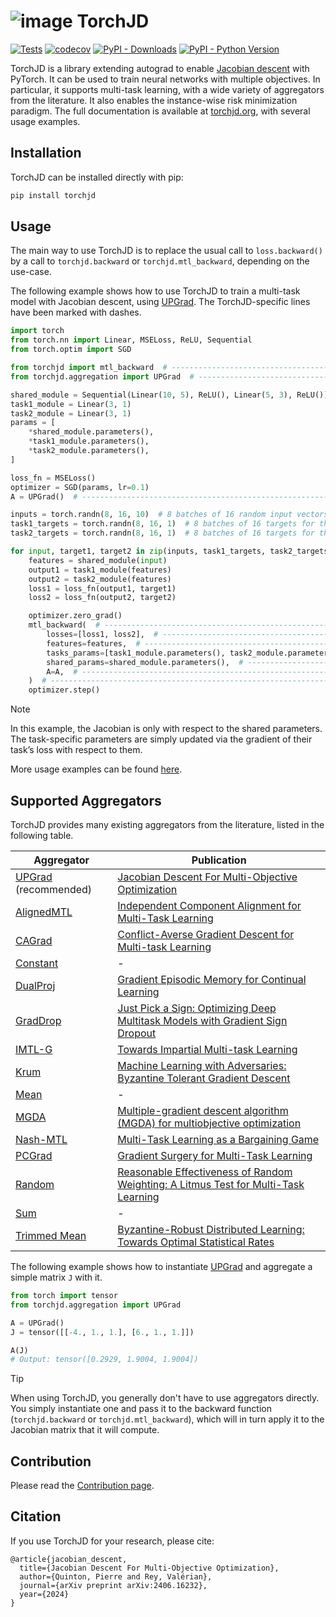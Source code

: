 # ![image](docs/source/icons/favicon-32x32.png) TorchJD

[![Tests](https://github.com/TorchJD/torchjd/actions/workflows/tests.yml/badge.svg)](https://github.com/TorchJD/torchjd/actions/workflows/tests.yml)
[![codecov](https://codecov.io/gh/TorchJD/torchjd/graph/badge.svg?token=8AUCZE76QH)](https://codecov.io/gh/TorchJD/torchjd)
[![PyPI - Downloads](https://img.shields.io/pypi/dm/torchjd)](https://pypistats.org/packages/torchjd)
[![PyPI - Python Version](https://img.shields.io/pypi/pyversions/torchjd)](https://pypi.org/project/torchjd/)

TorchJD is a library extending autograd to enable
[Jacobian descent](https://arxiv.org/pdf/2406.16232) with PyTorch. It can be used to train neural
networks with multiple objectives. In particular, it supports multi-task learning, with a wide
variety of aggregators from the literature. It also enables the instance-wise risk minimization
paradigm. The full documentation is available at [torchjd.org](https://torchjd.org), with several
usage examples.

## Installation
<!-- start installation -->
TorchJD can be installed directly with pip:
```bash
pip install torchjd
```
<!-- end installation -->

## Usage
The main way to use TorchJD is to replace the usual call to `loss.backward()` by a call to
`torchjd.backward` or `torchjd.mtl_backward`, depending on the use-case.

The following example shows how to use TorchJD to train a multi-task model with Jacobian descent,
using [UPGrad](https://torchjd.org/docs/aggregation/upgrad/). The TorchJD-specific lines have been
marked with dashes.

```python
import torch
from torch.nn import Linear, MSELoss, ReLU, Sequential
from torch.optim import SGD

from torchjd import mtl_backward  # ------------------------------------------------
from torchjd.aggregation import UPGrad  # ------------------------------------------

shared_module = Sequential(Linear(10, 5), ReLU(), Linear(5, 3), ReLU())
task1_module = Linear(3, 1)
task2_module = Linear(3, 1)
params = [
    *shared_module.parameters(),
    *task1_module.parameters(),
    *task2_module.parameters(),
]

loss_fn = MSELoss()
optimizer = SGD(params, lr=0.1)
A = UPGrad()  # --------------------------------------------------------------------

inputs = torch.randn(8, 16, 10)  # 8 batches of 16 random input vectors of length 10
task1_targets = torch.randn(8, 16, 1)  # 8 batches of 16 targets for the first task
task2_targets = torch.randn(8, 16, 1)  # 8 batches of 16 targets for the second task

for input, target1, target2 in zip(inputs, task1_targets, task2_targets):
    features = shared_module(input)
    output1 = task1_module(features)
    output2 = task2_module(features)
    loss1 = loss_fn(output1, target1)
    loss2 = loss_fn(output2, target2)

    optimizer.zero_grad()
    mtl_backward(  # ---------------------------------------------------------------
        losses=[loss1, loss2],  # --------------------------------------------------
        features=features,  # ------------------------------------------------------
        tasks_params=[task1_module.parameters(), task2_module.parameters()],  # ----
        shared_params=shared_module.parameters(),  # -------------------------------
        A=A,  # --------------------------------------------------------------------
    )  # ---------------------------------------------------------------------------
    optimizer.step()
```

> [!NOTE]
> In this example, the Jacobian is only with respect to the shared parameters. The task-specific
> parameters are simply updated via the gradient of their task’s loss with respect to them.

More usage examples can be found [here](https://torchjd.org/examples/).

## Supported Aggregators
TorchJD provides many existing aggregators from the literature, listed in the following table.

<!-- recommended aggregators first, then alphabetical order -->
| Aggregator                                                           | Publication                                                                                                                                                         |
|----------------------------------------------------------------------|---------------------------------------------------------------------------------------------------------------------------------------------------------------------|
| [UPGrad](https://torchjd.org/docs/aggregation/upgrad/) (recommended) | [Jacobian Descent For Multi-Objective Optimization](https://arxiv.org/pdf/2406.16232)                                                                               |
| [AlignedMTL](https://torchjd.org/docs/aggregation/aligned_mtl/)      | [Independent Component Alignment for Multi-Task Learning](https://arxiv.org/pdf/2305.19000)                                                                         |
| [CAGrad](https://torchjd.org/docs/aggregation/cagrad/)               | [Conflict-Averse Gradient Descent for Multi-task Learning](https://arxiv.org/pdf/2110.14048)                                                                        |
| [Constant](https://torchjd.org/docs/aggregation/constant/)           | -                                                                                                                                                                   |
| [DualProj](https://torchjd.org/docs/aggregation/dualproj/)           | [Gradient Episodic Memory for Continual Learning](https://arxiv.org/pdf/1706.08840)                                                                                 |
| [GradDrop](https://torchjd.org/docs/aggregation/graddrop/)           | [Just Pick a Sign: Optimizing Deep Multitask Models with Gradient Sign Dropout](https://arxiv.org/pdf/2010.06808)                                                   |
| [IMTL-G](https://torchjd.org/docs/aggregation/imtl_g/)               | [Towards Impartial Multi-task Learning](https://discovery.ucl.ac.uk/id/eprint/10120667/)                                                                            |
| [Krum](https://torchjd.org/docs/aggregation/krum/)                   | [Machine Learning with Adversaries: Byzantine Tolerant Gradient Descent](https://proceedings.neurips.cc/paper/2017/file/f4b9ec30ad9f68f89b29639786cb62ef-Paper.pdf) |
| [Mean](https://torchjd.org/docs/aggregation/mean/)                   | -                                                                                                                                                                   |
| [MGDA](https://torchjd.org/docs/aggregation/mgda/)                   | [Multiple-gradient descent algorithm (MGDA) for multiobjective optimization](https://www.sciencedirect.com/science/article/pii/S1631073X12000738)                   |
| [Nash-MTL](https://torchjd.org/docs/aggregation/nash_mtl/)           | [Multi-Task Learning as a Bargaining Game](https://arxiv.org/pdf/2202.01017)                                                                                        |
| [PCGrad](https://torchjd.org/docs/aggregation/pcgrad/)               | [Gradient Surgery for Multi-Task Learning](https://arxiv.org/pdf/2001.06782)                                                                                        |
| [Random](https://torchjd.org/docs/aggregation/random/)               | [Reasonable Effectiveness of Random Weighting: A Litmus Test for Multi-Task Learning](https://arxiv.org/pdf/2111.10603)                                             |
| [Sum](https://torchjd.org/docs/aggregation/sum/)                     | -                                                                                                                                                                   |
| [Trimmed Mean](https://torchjd.org/docs/aggregation/trimmed_mean/)   | [Byzantine-Robust Distributed Learning: Towards Optimal Statistical Rates](https://proceedings.mlr.press/v80/yin18a/yin18a.pdf)                                     |

The following example shows how to instantiate
[UPGrad](https://torchjd.org/docs/aggregation/upgrad/) and aggregate a simple matrix `J` with it.
```python
from torch import tensor
from torchjd.aggregation import UPGrad

A = UPGrad()
J = tensor([[-4., 1., 1.], [6., 1., 1.]])

A(J)
# Output: tensor([0.2929, 1.9004, 1.9004])
```

> [!TIP]
> When using TorchJD, you generally don't have to use aggregators directly. You simply instantiate
> one and pass it to the backward function (`torchjd.backward` or `torchjd.mtl_backward`), which
> will in turn apply it to the Jacobian matrix that it will compute.

## Contribution
Please read the [Contribution page](CONTRIBUTING.md).

## Citation
If you use TorchJD for your research, please cite:
```
@article{jacobian_descent,
  title={Jacobian Descent For Multi-Objective Optimization},
  author={Quinton, Pierre and Rey, Valérian},
  journal={arXiv preprint arXiv:2406.16232},
  year={2024}
}
```
